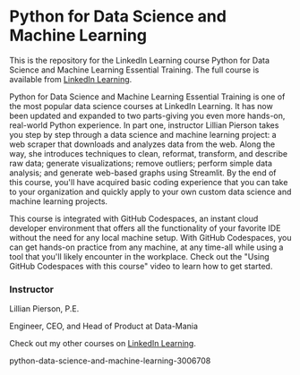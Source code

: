 # Python for Data Science and Machine Learning 
This is the repository for the LinkedIn Learning course Python for Data Science and Machine Learning Essential Training. The full course is available from [LinkedIn Learning][lil-course-url].



Python for Data Science and Machine Learning Essential Training is one of the most popular data science courses at LinkedIn Learning. It has now been updated and expanded to two parts-giving you even more hands-on, real-world Python experience. In part one, instructor Lillian Pierson takes you step by step through a data science and machine learning project: a web scraper that downloads and analyzes data from the web. Along the way, she introduces techniques to clean, reformat, transform, and describe raw data; generate visualizations; remove outliers; perform simple data analysis; and generate web-based graphs using Streamlit. By the end of this course, you'll have acquired basic coding experience that you can take to your organization and quickly apply to your own custom data science and machine learning projects.

This course is integrated with GitHub Codespaces, an instant cloud developer environment that offers all the functionality of your favorite IDE without the need for any local machine setup. With GitHub Codespaces, you can get hands-on practice from any machine, at any time-all while using a tool that you'll likely encounter in the workplace. Check out the "Using GitHub Codespaces with this course" video to learn how to get started.

### Instructor

Lillian Pierson, P.E.

Engineer, CEO, and Head of Product at Data-Mania

Check out my other courses on [LinkedIn Learning](https://www.linkedin.com/learning/instructors/lillian-pierson-p-e?u=104).

[0]: # (Replace these placeholder URLs with actual course URLs)

[lil-course-url]: https://www.linkedin.com/learning/python-for-data-science-and-machine-learning-essential-training-part-1
[lil-thumbnail-url]: https://media.licdn.com/dms/image/D560DAQHjOZJ6XUrh3Q/learning-public-crop_675_1200/0/1709944557924?e=2147483647&v=beta&t=M7Tpw3XXS2hMAb2QXpJ73m7Bp6awqE82A8jReKHbkPk
python-data-science-and-machine-learning-3006708

